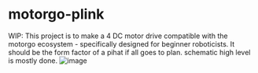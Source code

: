 ﻿# motorgo-plink
WIP:  This project is to make a 4 DC motor drive compatible with the motorgo ecosystem - specifically designed for beginner roboticists.  It should be the form factor of a pihat if all goes to plan.
schematic high level is mostly done.
![image](https://github.com/Every-Flavor-Robotics/motorgo-plink/assets/34074861/f1f94e16-705b-4b85-8bd3-63c68c4e5791)
